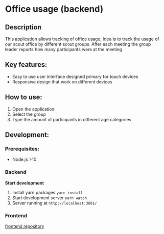 # Office usage (backend)

## Description

This application allows tracking of office usage. Idea is to track the usage of our scout office by different scout groups. After each meeting the group leader reports how many participants were at the meeting

## Key features:

* Easy to use user interface designed primary for touch devices
* Responsive design that work on different devices

## How to use:

1. Open the application
2. Select the group
3. Type the amount of participants in different age categories


## Development:
### Prerequisites:
* Node.js >10

### Backend

**Start development**
1. Install yarn packages `yarn install`
2. Start development server `yarn watch`
3. Server running at `http://localhost:3001/`

### Frontend
[frontend repository](https://github.com/hyytiala/office-usage-backend)

